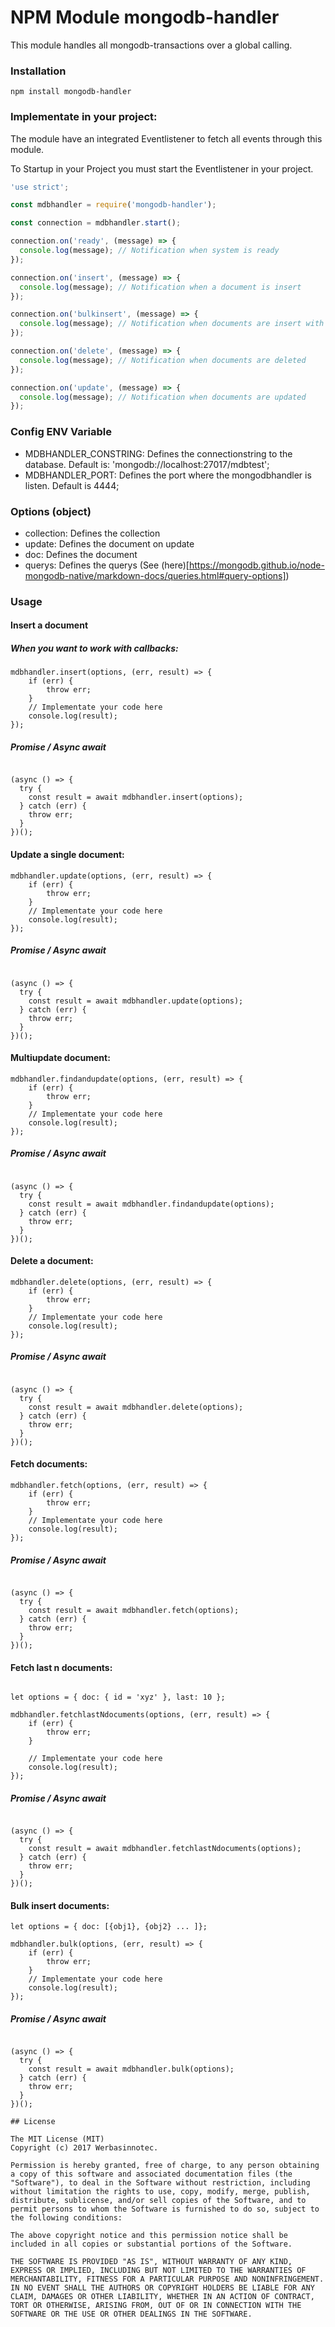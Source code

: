 # NPM Module mongodb-handler

This module handles all mongodb-transactions over a global calling.

### Installation

```
npm install mongodb-handler
```

### Implementate in your project:

The module have an integrated Eventlistener to fetch all events through this module.

To Startup in your Project you must start the Eventlistener in your project.

```javascript
'use strict';

const mdbhandler = require('mongodb-handler');

const connection = mdbhandler.start();

connection.on('ready', (message) => {
  console.log(message); // Notification when system is ready
});

connection.on('insert', (message) => {
  console.log(message); // Notification when a document is insert
});

connection.on('bulkinsert', (message) => {
  console.log(message); // Notification when documents are insert with bulk
});

connection.on('delete', (message) => {
  console.log(message); // Notification when documents are deleted
});

connection.on('update', (message) => {
  console.log(message); // Notification when documents are updated
});
```

### Config ENV Variable
- MDBHANDLER_CONSTRING: Defines the connectionstring to the database. Default is: 'mongodb://localhost:27017/mdbtest';
- MDBHANDLER_PORT: Defines the port where the mongodbhandler is listen. Default is 4444;

### Options (object)
-   collection: Defines the collection
-   update: Defines the document on update
-   doc: Defines the document
-   querys: Defines the querys (See (here)[https://mongodb.github.io/node-mongodb-native/markdown-docs/queries.html#query-options])


### Usage

#### Insert a document

##### When you want to work with callbacks:

```javscript
mdbhandler.insert(options, (err, result) => {
    if (err) {
        throw err;
    }
    // Implementate your code here
    console.log(result);
});
```

##### Promise / Async await

```javscript

(async () => {
  try {
    const result = await mdbhandler.insert(options);
  } catch (err) {
    throw err;
  }
})();
```



#### Update a single document:

```javscript
mdbhandler.update(options, (err, result) => {
    if (err) {
        throw err;
    }
    // Implementate your code here
    console.log(result);
});
```

##### Promise / Async await

```javscript

(async () => {
  try {
    const result = await mdbhandler.update(options);
  } catch (err) {
    throw err;
  }
})();
```

#### Multiupdate document:

```javscript
mdbhandler.findandupdate(options, (err, result) => {
    if (err) {
        throw err;
    }
    // Implementate your code here
    console.log(result);
});
```

##### Promise / Async await

```javscript

(async () => {
  try {
    const result = await mdbhandler.findandupdate(options);
  } catch (err) {
    throw err;
  }
})();
```

#### Delete a document:

```javscript
mdbhandler.delete(options, (err, result) => {
    if (err) {
        throw err;
    }
    // Implementate your code here
    console.log(result);
});
```

##### Promise / Async await

```javscript

(async () => {
  try {
    const result = await mdbhandler.delete(options);
  } catch (err) {
    throw err;
  }
})();
```

#### Fetch documents:

```javscript
mdbhandler.fetch(options, (err, result) => {
    if (err) {
        throw err;
    }
    // Implementate your code here
    console.log(result);
});
```

##### Promise / Async await

```javscript

(async () => {
  try {
    const result = await mdbhandler.fetch(options);
  } catch (err) {
    throw err;
  }
})();
```

#### Fetch last n documents:

```javscript

let options = { doc: { id = 'xyz' }, last: 10 };

mdbhandler.fetchlastNdocuments(options, (err, result) => {
    if (err) {
        throw err;
    }

    // Implementate your code here
    console.log(result);
});
```

##### Promise / Async await

```javscript

(async () => {
  try {
    const result = await mdbhandler.fetchlastNdocuments(options);
  } catch (err) {
    throw err;
  }
})();
```

#### Bulk insert documents:

```javscript
let options = { doc: [{obj1}, {obj2} ... ]};

mdbhandler.bulk(options, (err, result) => {
    if (err) {
        throw err;
    }
    // Implementate your code here
    console.log(result);
});
```

##### Promise / Async await

```javscript

(async () => {
  try {
    const result = await mdbhandler.bulk(options);
  } catch (err) {
    throw err;
  }
})();

## License

The MIT License (MIT)
Copyright (c) 2017 Werbasinnotec.

Permission is hereby granted, free of charge, to any person obtaining a copy of this software and associated documentation files (the "Software"), to deal in the Software without restriction, including without limitation the rights to use, copy, modify, merge, publish, distribute, sublicense, and/or sell copies of the Software, and to permit persons to whom the Software is furnished to do so, subject to the following conditions:

The above copyright notice and this permission notice shall be included in all copies or substantial portions of the Software.

THE SOFTWARE IS PROVIDED "AS IS", WITHOUT WARRANTY OF ANY KIND, EXPRESS OR IMPLIED, INCLUDING BUT NOT LIMITED TO THE WARRANTIES OF MERCHANTABILITY, FITNESS FOR A PARTICULAR PURPOSE AND NONINFRINGEMENT. IN NO EVENT SHALL THE AUTHORS OR COPYRIGHT HOLDERS BE LIABLE FOR ANY CLAIM, DAMAGES OR OTHER LIABILITY, WHETHER IN AN ACTION OF CONTRACT, TORT OR OTHERWISE, ARISING FROM, OUT OF OR IN CONNECTION WITH THE SOFTWARE OR THE USE OR OTHER DEALINGS IN THE SOFTWARE.
